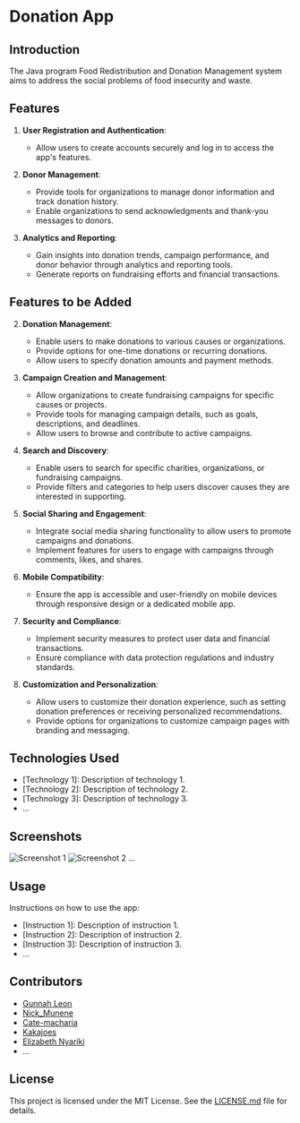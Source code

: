 # Donation App

## Introduction
The Java program Food Redistribution and Donation Management system aims to address the social problems of food insecurity and waste.

## Features

1. **User Registration and Authentication**:
   - Allow users to create accounts securely and log in to access the app's features.

6. **Donor Management**:
   - Provide tools for organizations to manage donor information and track donation history.
   - Enable organizations to send acknowledgments and thank-you messages to donors.

7. **Analytics and Reporting**:
   - Gain insights into donation trends, campaign performance, and donor behavior through analytics and reporting tools.
   - Generate reports on fundraising efforts and financial transactions.

## Features to be Added

2. **Donation Management**:
   - Enable users to make donations to various causes or organizations.
   - Provide options for one-time donations or recurring donations.
   - Allow users to specify donation amounts and payment methods.

3. **Campaign Creation and Management**:
   - Allow organizations to create fundraising campaigns for specific causes or projects.
   - Provide tools for managing campaign details, such as goals, descriptions, and deadlines.
   - Allow users to browse and contribute to active campaigns.

4. **Search and Discovery**:
   - Enable users to search for specific charities, organizations, or fundraising campaigns.
   - Provide filters and categories to help users discover causes they are interested in supporting.

5. **Social Sharing and Engagement**:
   - Integrate social media sharing functionality to allow users to promote campaigns and donations.
   - Implement features for users to engage with campaigns through comments, likes, and shares.

8. **Mobile Compatibility**:
   - Ensure the app is accessible and user-friendly on mobile devices through responsive design or a dedicated mobile app.

9. **Security and Compliance**:
   - Implement security measures to protect user data and financial transactions.
   - Ensure compliance with data protection regulations and industry standards.

10. **Customization and Personalization**:
    - Allow users to customize their donation experience, such as setting donation preferences or receiving personalized recommendations.
    - Provide options for organizations to customize campaign pages with branding and messaging.


## Technologies Used
- [Technology 1]: Description of technology 1.
- [Technology 2]: Description of technology 2.
- [Technology 3]: Description of technology 3.
- ...

## Screenshots
![Screenshot 1](screenshot1.png)
![Screenshot 2](screenshot2.png)
...


## Usage
Instructions on how to use the app:
- [Instruction 1]: Description of instruction 1.
- [Instruction 2]: Description of instruction 2.
- [Instruction 3]: Description of instruction 3.
- ...

## Contributors

- [Gunnah Leon](https://github.com/Sir-Leon1)
- [Nick_Munene](https://github.com/NickM101)
- [Cate-macharia](https://github.com/Cate-macharia)
- [Kakajoes](https://github.com/Kakajoes)
- [Elizabeth Nyariki](https://github.com/leeyz4)
- ...


## License
This project is licensed under the MIT License. See the [LICENSE.md](LICENSE.md) file for details.
